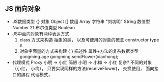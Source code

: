 ## JS 面向对象
  - JS数据类型
    {}  对象  Object
    []  数组 Array
    字符串 "刘功明" String
    数值型 Number 21
    布尔值类型 Boolean
  - JS中面向对象有两种表达方式
    1. class 方式来构造 
    抽象的类， 以及可使用的对象的概念 constructor type n
    2. 对象字面量的方式来构建 { }  描述性 
    属性+方法的复杂数据类型
    gongming.age gongming.sendFlower(xiaohong);
- 代理模式 Proxy
  小明  -> 小红  简陋
  小明 -> 小梅 -> 小红  复杂? 
  不同的对象（小红， 小梅）， 只要实现同样的方法(receiveFlower)， 交换使用，  面向接口的编程 
  代理模式， 
    